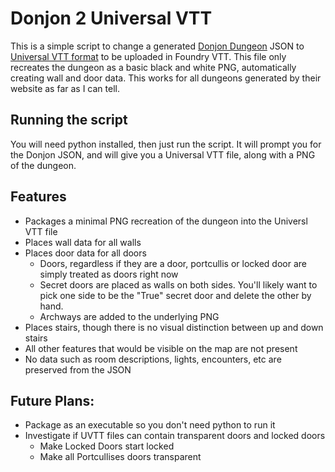 # Donjon 2 Universal VTT
This is a simple script to change a generated [Donjon Dungeon](https://donjon.bin.sh/d20/dungeon/) JSON to [Universal VTT format](https://github.com/moo-man/FVTT-DD-Import/tree/master) to be uploaded in Foundry VTT. This file only recreates the dungeon as a basic black and white PNG, automatically creating wall and door data. This works for all dungeons generated by their website as far as I can tell.

## Running the script
You will need python installed, then just run the script. It will prompt you for the Donjon JSON, and will give you a Universal VTT file, along with a PNG of the dungeon.

## Features
- Packages a minimal PNG recreation of the dungeon into the Universl VTT file
- Places wall data for all walls
- Places door data for all doors
  - Doors, regardless if they are a door, portcullis or locked door are simply treated as doors right now
  - Secret doors are placed as walls on both sides. You'll likely want to pick one side to be the "True" secret door and delete the other by hand.
  - Archways are added to the underlying PNG
- Places stairs, though there is no visual distinction between up and down stairs
- All other features that would be visible on the map are not present
- No data such as room descriptions, lights, encounters, etc are preserved from the JSON

## Future Plans:
- Package as an executable so you don't need python to run it
- Investigate if UVTT files can contain transparent doors and locked doors
  - Make Locked Doors start locked
  - Make all Portcullises doors transparent
  

